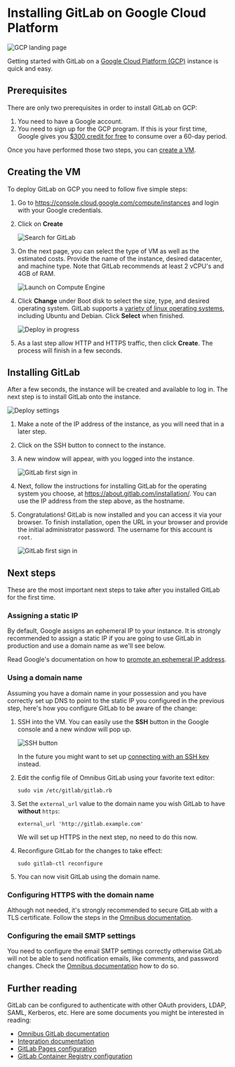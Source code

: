 # Installing GitLab on Google Cloud Platform

![GCP landing page](img/gcp_landing.png)

Getting started with GitLab on a [Google Cloud Platform (GCP)][gcp] instance is quick and easy.

## Prerequisites

There are only two prerequisites in order to install GitLab on GCP:

1. You need to have a Google account.
1. You need to sign up for the GCP program. If this is your first time, Google
   gives you [$300 credit for free][freetrial] to consume over a 60-day period.

Once you have performed those two steps, you can [create a VM](#creating-the-vm).

## Creating the VM

To deploy GitLab on GCP you need to follow five simple steps:

1. Go to https://console.cloud.google.com/compute/instances and login with your Google credentials.

1. Click on **Create**

    ![Search for GitLab](img/launch_vm.png)

1.  On the next page, you can select the type of VM as well as the
   estimated costs. Provide the name of the instance, desired datacenter, and machine type. Note that GitLab recommends at least 2 vCPU's and 4GB of RAM. 

    ![Launch on Compute Engine](img/vm_details.png)

1. Click **Change** under Boot disk to select the size, type, and desired operating system. GitLab supports a [variety of linux operating systems][req], including Ubuntu and Debian. Click **Select** when finished.

    ![Deploy in progress](img/boot_disk.png)

1. As a last step allow HTTP and HTTPS traffic, then click **Create**. The process will finish in a few seconds.

## Installing GitLab

After a few seconds, the instance will be created and available to log in. The next step is to install GitLab onto the instance.

![Deploy settings](img/vm_created.png)

1. Make a note of the IP address of the instance, as you will need that in a later step.
1. Click on the SSH button to connect to the instance.
1. A new window will appear, with you logged into the instance.

    ![GitLab first sign in](img/ssh_terminal.png)

1. Next, follow the instructions for installing GitLab for the operating system you choose, at https://about.gitlab.com/installation/. You can use the IP address from the step above, as the hostname.

1. Congratulations! GitLab is now installed and you can access it via your browser. To finish installation, open the URL in your browser and provide the initial administrator password. The username for this account is `root`.

    ![GitLab first sign in](img/first_signin.png)

## Next steps

These are the most important next steps to take after you installed GitLab for
the first time.

### Assigning a static IP

By default, Google assigns an ephemeral IP to your instance. It is strongly
recommended to assign a static IP if you are going to use GitLab in production
and use a domain name as we'll see below.

Read Google's documentation on how to [promote an ephemeral IP address][ip].

### Using a domain name

Assuming you have a domain name in your possession and you have correctly
set up DNS to point to the static IP you configured in the previous step,
here's how you configure GitLab to be aware of the change:

1. SSH into the VM. You can easily use the **SSH** button in the Google console
   and a new window will pop up.

    ![SSH button](img/vm_created.png)

     In the future you might want to set up [connecting with an SSH key][ssh]
     instead.

1. Edit the config file of Omnibus GitLab using your favorite text editor:

    ```
    sudo vim /etc/gitlab/gitlab.rb
    ```

1. Set the `external_url` value to the domain name you wish GitLab to have
   **without** `https`:

    ```
    external_url 'http://gitlab.example.com'
    ```

    We will set up HTTPS in the next step, no need to do this now.

1. Reconfigure GitLab for the changes to take effect:

    ```
    sudo gitlab-ctl reconfigure
    ```

1. You can now visit GitLab using the domain name.

### Configuring HTTPS with the domain name

Although not needed, it's strongly recommended to secure GitLab with a TLS
certificate. Follow the steps in the [Omnibus documentation][omni-ssl].

### Configuring the email SMTP settings

You need to configure the email SMTP settings correctly otherwise GitLab will
not be able to send notification emails, like comments, and password changes.
Check the [Omnibus documentation][omni-smtp] how to do so.

## Further reading

GitLab can be configured to authenticate with other OAuth providers, LDAP, SAML,
Kerberos, etc. Here are some documents you might be interested in reading:

- [Omnibus GitLab documentation](https://docs.gitlab.com/omnibus/)
- [Integration documentation](https://docs.gitlab.com/ce/integration/)
- [GitLab Pages configuration](https://docs.gitlab.com/ce/administration/pages/index.html)
- [GitLab Container Registry configuration](https://docs.gitlab.com/ce/administration/container_registry.html)

[freetrial]: https://console.cloud.google.com/freetrial "GCP free trial"
[ip]: https://cloud.google.com/compute/docs/configure-instance-ip-addresses#promote_ephemeral_ip "Configuring an Instance's IP Addresses"
[gcp]: https://cloud.google.com/ "Google Cloud Platform"
[launcher]: https://cloud.google.com/launcher/ "Google Cloud Launcher home page"
[req]: ../requirements.md "GitLab hardware and software requirements"
[ssh]: https://cloud.google.com/compute/docs/instances/connecting-to-instance "Connecting to Linux Instances"
[omni-smtp]: https://docs.gitlab.com/omnibus/settings/smtp.html#smtp-settings "Omnibus GitLab SMTP settings"
[omni-ssl]: https://docs.gitlab.com/omnibus/settings/nginx.html#enable-https "Omnibus GitLab enable HTTPS"
